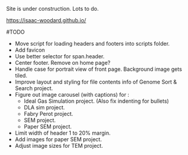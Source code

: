 Site is under construction. Lots to do.

https://isaac-woodard.github.io/

#TODO
- Move script for loading headers and footers into scripts folder.
- Add favicon
- Use better selector for span.header.
- Center footer. Remove on home page?
- Handle case for portrait view of front page. Background image gets tiled.
- Improve layout and styling for file contents info of Genome Sort & Search project.
- Figure out image carousel (with captions) for :
  - Ideal Gas Simulation project. (Also fix indenting for bullets)
  - DLA sim project.
  - Fabry Perot project.
  - SEM project.
  - Paper SEM project.
- Limit width of header 1 to 20% margin.
- Add images for paper SEM project.
- Adjust image sizes for TEM project.